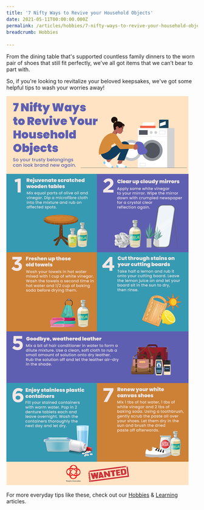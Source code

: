 ```yaml
---
title: '7 Nifty Ways to Revive your Household Objects'
date: 2021-05-11T00:00:00.000Z
permalink: /articles/hobbies/7-nifty-ways-to-revive-your-household-objects
breadcrumb: Hobbies

---
```


From the dining table that's supported countless family dinners to the worn pair of shoes that still fit perfectly, we’ve all got items that we can’t bear to part with.

So, if you're looking to revitalize your beloved keepsakes, we've got some helpful tips to wash your worries away! 

![7 Nifty Ways to Revive your Household Objects](/images/content-articles/hobbies/7-nifty-ways-to-revive-your-household-objects-img1.png)

For more everyday tips like these, check out our [Hobbies](../../articles/hobbies/) & [Learning](../../articles/learning/) articles.